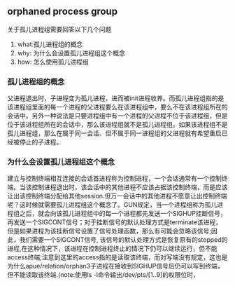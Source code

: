 ## orphaned process group
关于孤儿进程组需要回答以下几个问题
1. what:孤儿进程组的概念
2. why: 为什么会设置孤儿进程组这个概念
3. how: 怎么使用孤儿进程组

### 孤儿进程组的概念
父进程退出时，子进程变为孤儿进程，进而被init进程收养。而孤儿进程组指的是该进程组里面的每一个进程的父进程要么在该进程组中，要么不在该进程组所在的会话中。另外一种说法是只要进程组中有一个进程的父进程不位于该进程组，但是位于该进程组所在的会话中，那么该进程组就不是孤儿进程组。如果该进程组不是孤儿进程组，那么在属于同一会话、但不属于同一进程组的父进程就有希望重启已经被停止的子进程。

### 为什么会设置孤儿进程组这个概念
建立与控制终端相互连接的会话首进程称为控制进程，一个会话通常有一个控制终端。当该控制进程退出时，该会话中的其他进程不应该占据该控制终端，而是应该让出该控制终端分配给其他session.但万一会话中的其他进程不愿意让出控制终端呢？这时候就需要孤儿进程组这个概念了。GUN规定，当一个进程组称为孤儿进程组之后，就会向该孤儿进程组中的每一个进程都先发送一个SIGHUP挂断信号，再发送一个SIGCONT信号；对于挂断信号的默认处理方式是terminate该进程，但是如果进程为该挂断信号设置了信号处理函数，那么有可能会忽略该信号;因此，我们需要一个SIGCONT信号, 该信号的默认处理方式是恢复原有的stopped的进程,在这种情况下，该进程在控制进程终止的情况下仍可以继续运行，但不能access终端;注意到这里的access指的是读取该终端，而对写端没有规定，这也是为什么apue/relation/orphan3子进程在接收到SIGHUP信号后仍可以写到终端，但不能读取该终端.(note:使用ls -l命令输出/dev/pts/[1..9]的权限位时，
